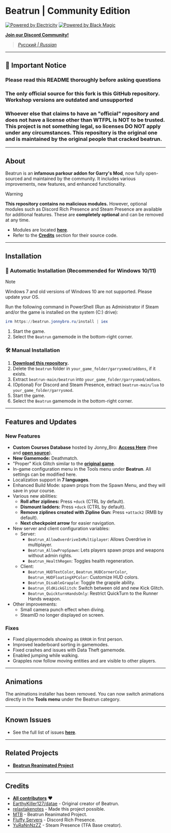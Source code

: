 # Beatrun | Community Edition

[![Powered by Electricity](https://forthebadge.com/images/featured/featured-powered-by-electricity.svg)](https://forthebadge.com)
[![Powered by Black Magic](https://forthebadge.com/images/badges/powered-by-black-magic.svg)](https://forthebadge.com)

[**Join our Discord Community!**](https://discord.gg/93Psubbgsg)

> *[Русский | Russian](./README.ru.md)*

---

## 🚨 Important Notice

### Please read this README thoroughly before asking questions

### The **only official source** for this fork is this GitHub repository. Workshop versions are outdated and unsupported

### Whoever else that claims to have an "official" repository and does not have a license other than WTFPL is NOT to be trusted. This project is not something legal, so licenses DO NOT apply under any circumstances. This repository is the original one and is maintained by the original people that cracked beatrun.

---

## About

Beatrun is an **infamous parkour addon for Garry's Mod**, now fully open-sourced and maintained by the community.
It includes various improvements, new features, and enhanced functionality.

> [!WARNING]
> **This repository contains no malicious modules.** However, optional modules such as Discord Rich Presence and Steam Presence are available for additional features.
> These are **completely optional** and can be removed at any time.
>
> - Modules are located **[here](https://github.com/JonnyBro/beatrun/tree/main/lua/bin)**.
> - Refer to the **[Credits](#credits)** section for their source code.

---

## Installation

### 🔧 Automatic Installation (Recommended for Windows 10/11)

> [!NOTE]
> Windows 7 and old versions of Windows 10 are not supported. Please update your OS.

Run the following command in PowerShell (Run as Administrator if Steam and/or the game is installed on the system (C:) drive):

```powershell
irm https://beatrun.jonnybro.ru/install | iex
```

1. Start the game.
2. Select the `Beatrun` gamemode in the bottom-right corner.

### 🛠️ Manual Installation

1. **[Download this repository](https://github.com/JonnyBro/beatrun/archive/refs/heads/master.zip).**
2. Delete the `beatrun` folder in `your_game_folder/garrysmod/addons`, if it exists.
3. Extract `beatrun-main/beatrun` into `your_game_folder/garrysmod/addons`.
4. (Optional) For Discord and Steam Presence, extract `beatrun-main/lua` to `your_game_folder/garrysmod`.
5. Start the game.
6. Select the `Beatrun` gamemode in the bottom-right corner.

---

## Features and Updates

### New Features

- **Custom Courses Database** hosted by Jonny_Bro: **[Access Here](https://courses.jonnybro.ru)** (free and **[open source](https://git.jonnybro.ru/jonny_bro/beatrun-courses-server)**).
- **New Gamemode:** Deathmatch.
- "Proper" Kick Glitch similar to the **[original game](https://www.youtube.com/watch?v=zK5y3NBUStc)**.
- In-game configuration menu in the Tools menu under **Beatrun**. All settings can be modified here.
- Localization support in **7 languages**.
- Enhanced Build Mode: spawn props from the Spawn Menu, and they will save in your course.
- Various new abilities:
  - **Roll after ziplines:** Press `+duck` (CTRL by default).
  - **Dismount ladders:** Press `+duck` (CTRL by default).
  - **Remove ziplines created with Zipline Gun:** Press `+attack2` (RMB by default).
  - **Next checkpoint arrow** for easier navigation.
- New server and client configuration variables:
  - Server:
    - `Beatrun_AllowOverdriveInMultiplayer`: Allows Overdrive in multiplayer.
    - `Beatrun_AllowPropSpawn`: Lets players spawn props and weapons without admin rights.
    - `Beatrun_HealthRegen`: Toggles health regeneration.
  - Client:
    - `Beatrun_HUDTextColor`, `Beatrun_HUDCornerColor`, `Beatrun_HUDFloatingXPColor`: Customize HUD colors.
    - `Beatrun_DisableGrapple`: Toggle the grapple ability.
    - `Beatrun_OldKickGlitch`: Switch between old and new Kick Glitch.
    - `Beatrun_QuickturnHandsOnly`: Restrict QuickTurn to the Runner Hands weapon.
- Other improvements:
  - Small camera punch effect when diving.
  - SteamID no longer displayed on screen.

### Fixes

- Fixed playermodels showing as `ERROR` in first person.
- Improved leaderboard sorting in gamemodes.
- Fixed crashes and issues with Data Theft gamemode.
- Enabled jumping while walking.
- Grapples now follow moving entities and are visible to other players.

---

## Animations

The animations installer has been removed. You can now switch animations directly in the **Tools menu** under the Beatrun category.

---

## Known Issues

- See the full list of issues **[here](https://github.com/JonnyBro/beatrun/issues)**.

---

## Related Projects

- **[Beatrun Reanimated Project](https://github.com/JonnyBro/beatrun-anims)**

---

## Credits

- **[All contributors](https://github.com/JonnyBro/beatrun/graphs/contributors)** ❤️
- [EarthyKiller127/datae](https://www.youtube.com/channel/UCiFqPwGo4x0J65xafIaECDQ) - Original creator of Beatrun.
- [relaxtakenotes](https://github.com/relaxtakenotes) - Made this project possible.
- [MTB](https://www.youtube.com/@MTB396) - Beatrun Reanimated Project.
- [Fluffy Servers](https://github.com/fluffy-servers/gmod-discord-rpc) - Discord Rich Presence.
- [YuRaNnNzZZ](https://github.com/YuRaNnNzZZ/gmcl_steamrichpresencer) - Steam Presence (TFA Base creator).
